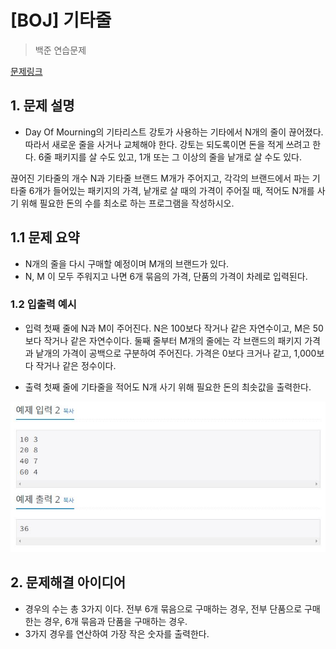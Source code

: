 # [BOJ] 기타줄

> 백준 연습문제

[문제링크](https://www.acmicpc.net/problem/1049)

## 1. 문제 설명
- Day Of Mourning의 기타리스트 강토가 사용하는 기타에서 N개의 줄이 끊어졌다. 따라서 새로운 줄을 사거나 교체해야 한다. 강토는 되도록이면 돈을 적게 쓰려고 한다. 6줄 패키지를 살 수도 있고, 1개 또는 그 이상의 줄을 낱개로 살 수도 있다.

끊어진 기타줄의 개수 N과 기타줄 브랜드 M개가 주어지고, 각각의 브랜드에서 파는 기타줄 6개가 들어있는 패키지의 가격, 낱개로 살 때의 가격이 주어질 때, 적어도 N개를 사기 위해 필요한 돈의 수를 최소로 하는 프로그램을 작성하시오.

## 1.1 문제 요약
- N개의 줄을 다시 구매할 예정이며 M개의 브랜드가 있다.
- N, M 이 모두 주워지고 나면 6개 묶음의 가격, 단품의 가격이 차례로 입력된다.


### 1.2 입출력 예시

- 입력
  첫째 줄에 N과 M이 주어진다. N은 100보다 작거나 같은 자연수이고, M은 50보다 작거나 같은 자연수이다. 둘째 줄부터 M개의 줄에는 각 브랜드의 패키지 가격과 낱개의 가격이 공백으로 구분하여 주어진다. 가격은 0보다 크거나 같고, 1,000보다 작거나 같은 정수이다.
  
- 출력
  첫째 줄에 기타줄을 적어도 N개 사기 위해 필요한 돈의 최솟값을 출력한다.

<img src='입출력 예시.JPG'>

## 2. 문제해결 아이디어
- 경우의 수는 총 3가지 이다. 전부 6개 묶음으로 구매하는 경우, 전부 단품으로 구매한는 경우, 6개 묶음과 단품을 구매하는 경우.
- 3가지 경우를 연산하여 가장 작은 숫자를 출력한다.


